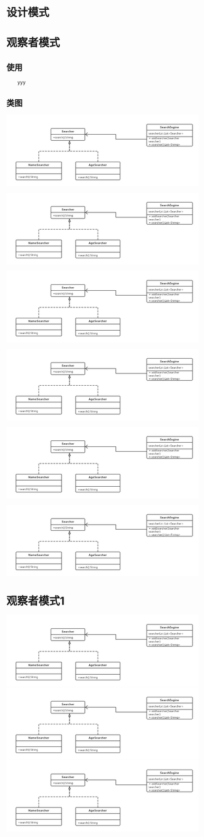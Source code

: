 设计模式
==== 



# 观察者模式

## 使用
		yyy

## 类图

![](https://github.com/bily1230/dream-tools-webapp/blob/master/src/main/webapp/images/patterns/observer.png)










![](https://github.com/bily1230/dream-tools-webapp/blob/master/src/main/webapp/images/patterns/observer.png)




![](https://github.com/bily1230/dream-tools-webapp/blob/master/src/main/webapp/images/patterns/observer.png)











![](https://github.com/bily1230/dream-tools-webapp/blob/master/src/main/webapp/images/patterns/observer.png)













![](https://github.com/bily1230/dream-tools-webapp/blob/master/src/main/webapp/images/patterns/observer.png)









![](https://github.com/bily1230/dream-tools-webapp/blob/master/src/main/webapp/images/patterns/observer.png)







# 观察者模式1
![](https://github.com/bily1230/dream-tools-webapp/blob/master/src/main/webapp/images/patterns/observer.png)
![](https://github.com/bily1230/dream-tools-webapp/blob/master/src/main/webapp/images/patterns/observer.png)
![](https://github.com/bily1230/dream-tools-webapp/blob/master/src/main/webapp/images/patterns/observer.png)

